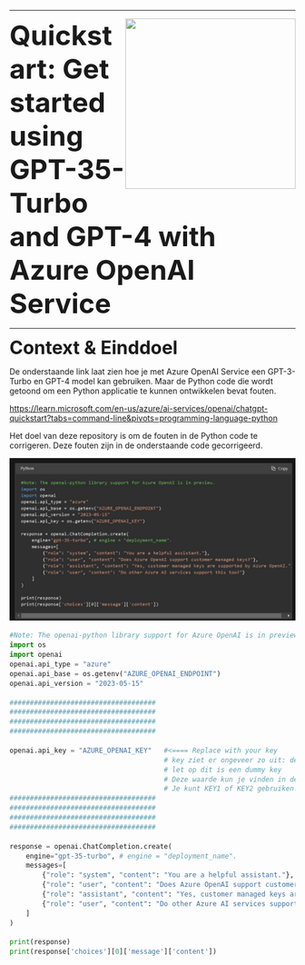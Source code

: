 <!--
https://docs.github.com/en/get-started/writing-on-github/getting-started-with-writing-and-formatting-on-github/basic-writing-and-formatting-syntax
-->



***********


<img align="right" width="300" height="300" src="https://avatars.githubusercontent.com/u/115706761?s=400&u=7c6cae892816e172b0b7eef99f2d32adb948c6ad&v=4">

<!--
>• Data verwijst naar gegevens die veelal worden verzameld op basis van metingen met behulp van meetsystemen en/of observaties gedaan door mensen.
>
>•  Informatie is een maat voor gereduceerde onzekerheid over beschikbare data. Bijvoorbeeld met behulp van een weermodel kan op basis van meteorologische data een voorspelling gedaan worden over het verloop van de temperatuur voor de komende week. Dus het weermodel structureert en presenteert "betekenisloze" data zoals temperatuur en luchtdruk op een voor mensen betekenisvolle wijze
-->

<font size="8"> **Quickstart: Get started using GPT-35-Turbo and GPT-4 with Azure OpenAI Service**</font>



***********

<font size="6"> **Context & Einddoel**</font>

De onderstaande link laat zien hoe je met Azure OpenAI Service een GPT-3-Turbo en GPT-4 model kan gebruiken.
Maar de Python code die wordt getoond om een Python applicatie te kunnen  ontwikkelen bevat fouten.

https://learn.microsoft.com/en-us/azure/ai-services/openai/chatgpt-quickstart?tabs=command-line&pivots=programming-language-python

Het doel van deze repository is om de fouten in de Python code te corrigeren.
Deze fouten zijn in de onderstaande code gecorrigeerd.



![Alt text](code-1.JPG)



```python
#Note: The openai-python library support for Azure OpenAI is in preview.
import os
import openai
openai.api_type = "azure"
openai.api_base = os.getenv("AZURE_OPENAI_ENDPOINT") 
openai.api_version = "2023-05-15"

####################################
####################################
####################################
####################################

openai.api_key = "AZURE_OPENAI_KEY"   #<==== Replace with your key
                                      # key ziet er ongeveer zo uit: ded218c778894f6da4d3c3456c6904194
                                      # let op dit is een dummy key
                                      # Deze waarde kun je vinden in de Keys & Endpoint sectie wanneer je je bron bekijkt vanuit het Azure portaal. 
                                      # Je kunt KEY1 of KEY2 gebruiken.
####################################
####################################
####################################
####################################

response = openai.ChatCompletion.create(
    engine="gpt-35-turbo", # engine = "deployment_name".
    messages=[
        {"role": "system", "content": "You are a helpful assistant."},
        {"role": "user", "content": "Does Azure OpenAI support customer managed keys?"},
        {"role": "assistant", "content": "Yes, customer managed keys are supported by Azure OpenAI."},
        {"role": "user", "content": "Do other Azure AI services support this too?"}
    ]
)

print(response)
print(response['choices'][0]['message']['content'])

```